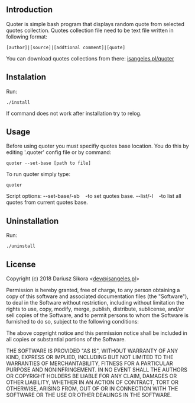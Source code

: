 ## Introduction
Quoter is simple bash program that displays random quote from selected quotes collection.
Quotes collection file need to be text file written in following format:
```
[author]|[source]|[addtional comment]|[quote]
```
You can download quotes collections from there:
[isangeles.pl/quoter](http://isangeles.pl/quoter)
## Instalation
Run:
```
./install
```
If command does not work after installation try to relog.
## Usage
Before using quoter you must specifiy quotes base location.
You do this by editing '.quoter' config file or by command:
```
quoter --set-base [path to file]
``` 
To run quoter simply type:
```
quoter
```
Script options:
--set-base/-sb &nbsp;&nbsp;&nbsp;-to set quotes base.
--list/-l &nbsp;&nbsp;&nbsp;-to list all quotes from current quotes base.

## Uninstallation
Run:
```
./uninstall
```
## License
Copyright (c) 2018 Dariusz Sikora <<dev@isangeles.pl>>

Permission is hereby granted, free of charge, to any person obtaining a copy
of this software and associated documentation files (the "Software"), to deal
in the Software without restriction, including without limitation the rights
to use, copy, modify, merge, publish, distribute, sublicense, and/or sell
copies of the Software, and to permit persons to whom the Software is
furnished to do so, subject to the following conditions:

The above copyright notice and this permission notice shall be included in all
copies or substantial portions of the Software.

THE SOFTWARE IS PROVIDED "AS IS", WITHOUT WARRANTY OF ANY KIND, EXPRESS OR
IMPLIED, INCLUDING BUT NOT LIMITED TO THE WARRANTIES OF MERCHANTABILITY,
FITNESS FOR A PARTICULAR PURPOSE AND NONINFRINGEMENT. IN NO EVENT SHALL THE
AUTHORS OR COPYRIGHT HOLDERS BE LIABLE FOR ANY CLAIM, DAMAGES OR OTHER
LIABILITY, WHETHER IN AN ACTION OF CONTRACT, TORT OR OTHERWISE, ARISING FROM,
OUT OF OR IN CONNECTION WITH THE SOFTWARE OR THE USE OR OTHER DEALINGS IN THE
SOFTWARE.